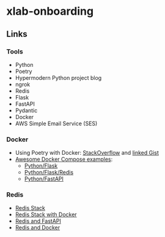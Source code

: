 # xlab-onboarding

## Links

### Tools

- Python
- Poetry
- Hypermodern Python project blog
- ngrok
- Redis
- Flask
- FastAPI
- Pydantic
- Docker
- AWS Simple Email Service (SES)

### Docker

- Using Poetry with
  Docker: [StackOverflow](https://stackoverflow.com/a/72465422)
  and [linked Gist](https://gist.github.com/soof-golan/6ebb97a792ccd87816c0bda1e6e8b8c2#file-app-py)
- [Awesome Docker Compose examples](https://github.com/docker/awesome-compose):
    - [Python/Flask](https://github.com/docker/awesome-compose/tree/master/flask)
    - [Python/Flask/Redis](https://github.com/docker/awesome-compose/tree/master/flask-redis)
    - [Python/FastAPI](https://github.com/docker/awesome-compose/tree/master/fastapi)

### Redis

- [Redis Stack](https://github.com/redis-stack/redis-stack)
- [Redis Stack with Docker](https://github.com/redis-stack/redis-stack/tree/master/envs/dockers)
- [Redis and FastAPI](https://developer.redis.com/develop/python/fastapi/)
- [Redis and Docker](https://geshan.com.np/blog/2022/01/redis-docker/)